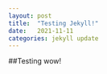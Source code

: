 ```yaml
---
layout: post
title:  "Testing Jekyll!"
date:   2021-11-11 
categories: jekyll update
---
```

##Testing
wow!
